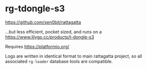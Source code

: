 # rg-tdongle-s3

https://github.com/xen0bit/rattagatta

...but less efficient, pocket sized, and runs on a https://www.lilygo.cc/products/t-dongle-s3

Requires https://platformio.org/

Logs are written in identical format to main rattagatta project, so all associated `rg-loader` database tools are compatible.

